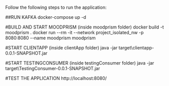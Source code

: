 Follow the following steps to run the application:

##RUN KAFKA
docker-compose up -d

#BUILD AND START MOODPRISM (inside moodprism folder)
docker build -t moodprism .
docker run --rm -it --network project_isolated_nw -p 8080:8080 --name moodprism moodprism

#START CLIENTAPP (inside clientApp folder)
java -jar target\clientapp-0.0.1-SNAPSHOT.jar

#START TESTINGCONSUMER (inside testingConsumer folder)
java -jar target\TestingConsumer-0.0.1-SNAPSHOT.jar

#TEST THE APPLICATION
http://localhost:8080/
